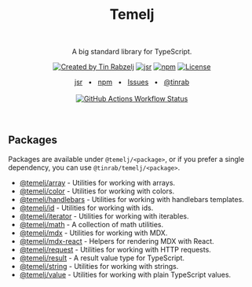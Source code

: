 <p align="center">
  <h1 align="center" style="text-decoration:none;">Temelj</h1>
  <br/>
  <p align="center">
    A big standard library for TypeScript.
  </p>
</p>

<p align="center">
  <a href="https://twitter.com/tinrab" rel="nofollow"><img src="https://img.shields.io/badge/created%20by-@tinrab-1d9bf0.svg" alt="Created by Tin Rabzelj"></a>
  <a href="https://jsr.io/@tinrab/temelj" rel="nofollow"><img src="https://jsr.io/badges/@tinrab/temelj" alt="jsr"></a>
  <a href="https://www.npmjs.com/package/@tinrab/temelj" rel="nofollow"><img src="https://img.shields.io/npm/dw/%40tinrab%2Ftemelj" alt="npm"></a>
  <a href="https://opensource.org/licenses/MIT" rel="nofollow"><img src="https://img.shields.io/github/license/tinrab/temelj" alt="License"></a>
  <!-- <a href="https://github.com/tinrab/temelj" rel="nofollow"><img src="https://img.shields.io/github/stars/tinrab/temelj" alt="stars"></a> -->
</p>

<div align="center">
  <a href="https://jsr.io/@tinrab/temelj">jsr</a>
  <span>&nbsp;&nbsp;•&nbsp;&nbsp;</span>
  <a href="https://www.npmjs.com/package/@tinrab/temelj">npm</a>
  <span>&nbsp;&nbsp;•&nbsp;&nbsp;</span>
  <a href="https://github.com/tinrab/temelj/issues/new">Issues</a>
  <span>&nbsp;&nbsp;•&nbsp;&nbsp;</span>
  <a href="https://twitter.com/tinrab">@tinrab</a>
  <br />
</div>

<br/>

<div align="center">
  <a href="https://github.com/tinrab/temelj/actions" rel="nofollow"><img alt="GitHub Actions Workflow Status" src="https://img.shields.io/github/actions/workflow/status/tinrab/temelj/test.yaml"></a>
</div>

<br/>
<br/>

## Packages

Packages are available under `@temelj/<package>`, or if you prefer a single
dependency, you can use `@tinrab/temelj/<package>`.

- [@temelj/array](./packages/array) - Utilities for working with arrays.
- [@temelj/color](./packages/color) - Utilities for working with colors.
- [@temelj/handlebars](./packages/handlebars) - Utilities for working with
  handlebars templates.
- [@temelj/id](./packages/id) - Utilities for working with ids.
- [@temelj/iterator](./packages/iterator) - Utilities for working with
  iterables.
- [@temelj/math](./packages/math) - A collection of math utilities.
- [@temelj/mdx](./packages/mdx) - Utilities for working with MDX.
- [@temelj/mdx-react](./packages/mdx-react) - Helpers for rendering MDX with
  React.
- [@temelj/request](./packages/request) - Utilities for working with HTTP
  requests.
- [@temelj/result](./packages/result) - A result value type for TypeScript.
- [@temelj/string](./packages/string) - Utilities for working with strings.
- [@temelj/value](./packages/value) - Utilities for working with plain
  TypeScript values.
